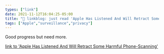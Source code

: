```yaml
---
types: ["link"]
date: 2021-11-12T16:04:25-05:00
title: "🔗 linkblog: just read 'Apple Has Listened And Will Retract Some Harmful Phone-Scanning'"
tags: ["Apple","surveillance","privacy"]
---
```

Good progress but need more.
 
[link to 'Apple Has Listened And Will Retract Some Harmful Phone-Scanning'](https://www.eff.org/deeplinks/2021/11/apple-has-listened-and-will-retract-some-harmful-phone-scanning)

